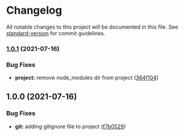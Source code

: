 # Changelog

All notable changes to this project will be documented in this file. See [standard-version](https://github.com/conventional-changelog/standard-version) for commit guidelines.

### [1.0.1](https://github.com/allen-cheng-dz/firekeeper/compare/v1.0.0...v1.0.1) (2021-07-16)


### Bug Fixes

* **project:** remove node_modules dir from project ([364f104](https://github.com/allen-cheng-dz/firekeeper/commit/364f104f74e97609674632c5dceeb5f02ce0e5bb))

## 1.0.0 (2021-07-16)


### Bug Fixes

* **git:** adding gitignore file to project ([f7b0529](https://github.com/allen-cheng-dz/firekeeper/commit/f7b0529f26329166327a599cc55234bd66e0445a))
